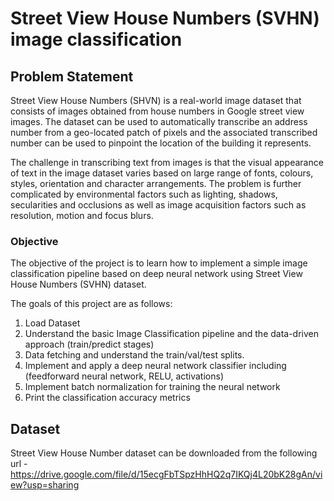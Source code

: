 # Street View House Numbers (SVHN) image classification

## Problem Statement
Street View House Numbers (SHVN) is a real-world image dataset that consists of images obtained from house numbers in Google street view images. The dataset can be used to automatically transcribe an address number from a geo-located patch of pixels and the associated transcribed number can be used to pinpoint the location of the building it represents.

The challenge in transcribing text from images is that the visual appearance of text in the image dataset varies based on large range of fonts, colours, styles, orientation and character arrangements. The problem is further complicated by environmental factors such as lighting, shadows, secularities and occlusions as well as image acquisition factors such as resolution, motion and focus blurs.

### Objective
The objective of the project is to learn how to implement a simple image classification pipeline based on deep neural network using Street View House Numbers (SVHN) dataset.

The goals of this project are as follows:



1.   Load Dataset
2.   Understand the basic Image Classification pipeline and the data-driven approach (train/predict stages)
3.   Data fetching and understand the train/val/test splits.
4.   Implement and apply a deep neural network classifier including (feedforward neural network, RELU, activations)
5.   Implement batch normalization for training the neural network
6.   Print the classification accuracy metrics

## Dataset
Street View House Number dataset can be downloaded from the following url - https://drive.google.com/file/d/15ecgFbTSpzHhHQ2q7IKQj4L20bK28gAn/view?usp=sharing
